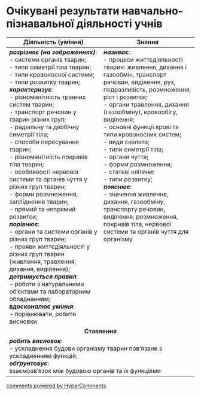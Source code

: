 <div id="hypercomments_widget" class="js-hypercomments-widget invisible"></div>

# Очікувані результати навчально-пізнавальної діяльності учнів

<table>
  <tr>
    <td width="50%" align="center"><b>Діяльність (уміння)</b></td>
    <td width="50%" align="center"><b>Знання</b></td>
  </tr>
<tbody>
  <tr>
<td width="50%" style="vertical-align:top !important;">
<b><i>розрізняє (на зображеннях)</i></b>: <br>
- системи органів тварин;<br>
- типи симетрії тіла тварин;<br>
- типи кровоносної системи; <br>
- типи розвитку тварин; <br>
 <i><b>характеризує</b></i>:<br>
- різноманітність травних систем тварин;<br>
- транспорт речовин у тварин різних груп;<br>
- радіальну та двобічну симетрії тіла;<br>
- способи пересування тварин;<br>
- різноманітність покривів тіла тварин;<br>
- особливості нервової системи та органів чуття у різних груп тварин;<br>
- форми розмноження, запліднення тварин;<br>
- прямий та непрямий розвиток; <br>
<b><i>порівнює</i></b>:<br>
- органи та системи органів у різних груп тварин;<br>
- прояви життєдіяльності у різних груп тварин (живлення, травлення, дихання, виділення);<br>
<b><i>дотримується правил</i></b>:<br>
- роботи з натуральними об’єктами та лабораторним обладнанням;<br>
<b><i>вдосконалює уміння</i></b>:<br>
  - порівнювати, робити висновки

</td>
<td width="50%" style="vertical-align:top !important;">
<b><i>називає</i></b>: <br>
- процеси життєдіяльності тварин: живлення, дихання і газообмін, транспорт речовин, виділення, рух, подразливість, розмноження, ріст і розвиток;<br>
- органи травлення, дихання (газообміну), кровообігу, виділення;<br>
- основні функції крові та типи кровоносних систем;<br>
- види скелета;<br>
- типи симетрії тіла;<br>
- органи чуття;<br>
- форми розмноження;<br>
- статеві клітини:<br>
- типи розвитку;<br>
<b><i>пояснює</i></b>:<br>
- значення живлення, дихання, газообміну, транспорту речовин, виділення, розмноження, покривів тіла, нервової системи та органів чуття для організму


</td>
  </tr>
    <tr>
<td align="center" colspan="2" width="100%" style="vertical-align:top !important;">
<b>Ставлення</b>
</td>
  </tr>
    <tr>
<td colspan="2" width="100%" style="vertical-align:top !important;">
<b><i>робить висновок</i></b>:<br>
- ускладнення будови організму тварин пов’язане з ускладненням функцій; <br>
<b><i>обґрунтовує</i></b>:<br>
взаємозв’язок між будовою органів та їх функціями<br>


</td>
  </tr>
</table>

<div class="js-hypercomments-container">
<a href="http://hypercomments.com" class="hc-link" title="comments widget">comments powered by HyperComments</a>
</div>